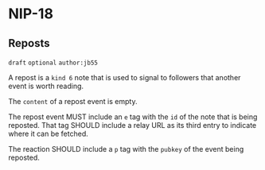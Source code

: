 NIP-18
======

Reposts
-------

`draft` `optional` `author:jb55`

A repost is a `kind 6` note that is used to signal to followers
that another event is worth reading.

The `content` of a repost event is empty.

The repost event MUST include an `e` tag with the `id` of the note that is
being reposted. That tag SHOULD include a relay URL as its third entry
to indicate where it can be fetched.

The reaction SHOULD include a `p` tag with the `pubkey` of the event being
reposted.
